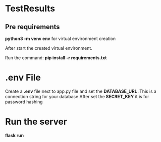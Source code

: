 # TestResults

## Pre requirements

**python3 -m venv env** for virtual environment creation

After start the created virtual environment.

Run the command: **pip install -r requirements.txt**

# .env File

Create a **.env** file next to app.py file and set the **DATABASE_URL** .This is a connection string for your database
After set the **SECRET_KEY** it is for password hashing

# Run the server
**flask run**
